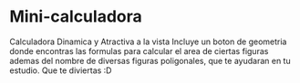 # Mini-calculadora
Calculadora Dinamica y Atractiva a la vista
Incluye un boton de geometria donde encontras las formulas para calcular el area de ciertas figuras
ademas del nombre de diversas figuras poligonales, que te ayudaran en tu estudio. 
Que te diviertas :D
